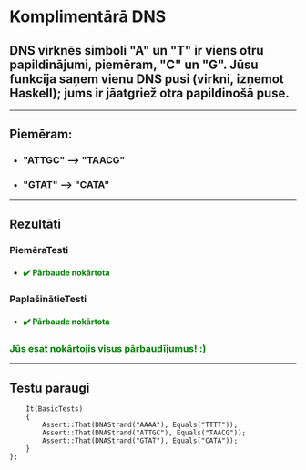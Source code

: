 # **Komplimentārā DNS**

## **DNS virknēs simboli "A" un "T" ir viens otru papildinājumi, piemēram, "C" un "G". Jūsu funkcija saņem vienu DNS pusi (virkni, izņemot Haskell); jums ir jāatgriež otra papildinošā puse.**
------
## **Piemēram:**

* ### "ATTGC" --> "TAACG"

* ### "GTAT" --> "CATA"


---
## **Rezultāti**


###   PiemēraTesti
- #### <span style="color:green">:heavy_check_mark: Pārbaude nokārtota</span>

### PaplašinātieTesti
- #### <span style="color:green">:heavy_check_mark: Pārbaude nokārtota</span>

  
### <span style="color:green"> Jūs esat nokārtojis visus pārbaudījumus! :)</span>

---
## **Testu paraugi**
```
    It(BasicTests)
    {
        Assert::That(DNAStrand("AAAA"), Equals("TTTT"));
        Assert::That(DNAStrand("ATTGC"), Equals("TAACG"));
        Assert::That(DNAStrand("GTAT"), Equals("CATA"));
    }
};